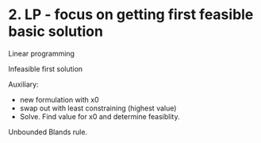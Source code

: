 # 2. LP - focus on getting first feasible basic solution
Linear programming

Infeasible first solution

Auxiliary:
- new formulation with x0
- swap out with least constraining (highest value)
- Solve. Find value for x0 and determine feasiblity.

Unbounded
Blands rule.